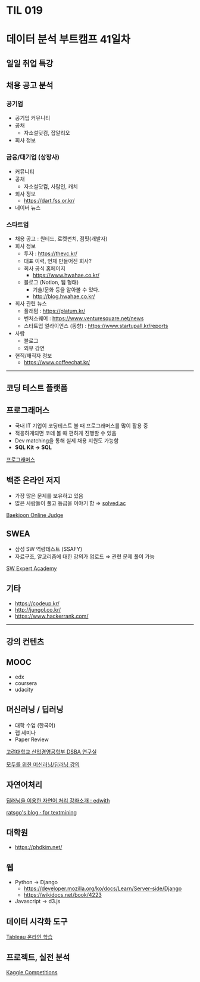 # TIL 019

# 데이터 분석 부트캠프 41일차

## 일일 취업 특강


## 채용 공고 분석

### **공기업**

- 공기업 커뮤니티
- 공채
  - 자소설닷컴, 잡알리오
- 회사 정보

### **금융/대기업 (상장사)**

- 커뮤니티
- 공채
  - 자소설닷컴, 사람인, 캐치
- 회사 정보
  - https://dart.fss.or.kr/
- 네이버 뉴스

### **스타트업**

- 채용 공고 : 원티드, 로켓펀치, 점핏(개발자)
- 회사 정보
  - 투자 : https://thevc.kr/
  - 대표 이력, 언제 만들어진 회사?
  - 회사 공식 홈페이지
    - https://www.hwahae.co.kr/
  - 블로그 (Notion, 웹 형태)
    - 기술/문화 등을 알아볼 수 있다.
    - http://blog.hwahae.co.kr/
- 회사 관련 뉴스
  - 플래텀 : https://platum.kr/
  - 벤처스퀘어 : https://www.venturesquare.net/news
  - 스타트업 얼라이언스 (동향) : https://www.startupall.kr/reports
- 사람
  - 블로그
  - 외부 강연
- 현직/재직자 정보
  - https://www.coffeechat.kr/

---

## 코딩 테스트 플랫폼

## 프로그래머스

- 국내 IT 기업이 코딩테스트 볼 때 프로그래머스를 많이 활용 중
- 적응하게되면 코테 볼 때 편하게 진행할 수 있음
- Dev matching을 통해 실제 채용 지원도 가능함
- **SQL Kit → SQL**

[프로그래머스](https://programmers.co.kr/)

## 백준 온라인 저지

- 가장 많은 문제를 보유하고 있음
- 많은 사람들이 풀고 등급을 이야기 함 ⇒ [solved.ac](http://solved.ac)

[Baekjoon Online Judge](https://www.acmicpc.net/)

## SWEA

- 삼성 SW 역량테스트 (SSAFY)
- 자료구조, 알고리즘에 대한 강의가 업로드 ⇒ 관련 문제 풀이 가능

[SW Expert Academy](https://swexpertacademy.com/main/main.do)

## 기타

- https://codeup.kr/
- http://jungol.co.kr/
- https://www.hackerrank.com/

---

## 강의 컨텐츠

## MOOC

- edx
- coursera
- udacity

## 머신러닝 / 딥러닝

- 대학 수업 (한국어)
- 랩 세미나
- Paper Review

[고려대학교 산업경영공학부 DSBA 연구실](https://www.youtube.com/channel/UCPq01cgCcEwhXl7BvcwIQyg)

[모두를 위한 머신러닝/딥러닝 강의](https://hunkim.github.io/ml/)



## 자연어처리

[딥러닝을 이용한 자연어 처리 강좌소개 : edwith](https://www.edwith.org/ai331)

[ratsgo's blog · for textmining](https://ratsgo.github.io/)

## 대학원

- https://phdkim.net/

## 웹

- Python → Django
  - https://developer.mozilla.org/ko/docs/Learn/Server-side/Django
  - https://wikidocs.net/book/4223
- Javascript → d3.js

## 데이터 시각화 도구

[Tableau 온라인 학습](https://www.tableau.com/ko-kr/learn/training/elearning?gclid=EAIaIQobChMIy5SngKiB9gIVTUFgCh2xYAckEAAYASADEgJTF_D_BwE&gclsrc=aw.ds)

## 프로젝트, 실전 분석

[Kaggle Competitions](https://www.kaggle.com/competitions)
